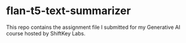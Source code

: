 # flan-t5-text-summarizer
This repo contains the assignment file I submitted for my Generative AI course hosted by ShiftKey Labs.

